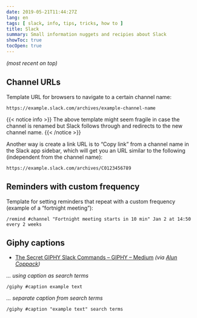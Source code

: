 ```yaml
---
date: 2019-05-21T11:44:27Z
lang: en
tags: [ slack, info, tips, tricks, how to ]
title: Slack
summary: Small information nuggets and recipies about Slack
showToc: true
tocOpen: true
---
```


*(most recent on top)*

## Channel URLs

Template URL for browsers to navigate to a certain channel name:

```text
https://example.slack.com/archives/example-channel-name
```

{{< notice info >}}
The above template might seem fragile in case the channel is renamed but Slack follows through and redirects to the new channel name.
{{< /notice >}}

Another way is create a link URL is to “Copy link” from a channel name in the Slack app sidebar, which will get you an URL similar to the following (independent from the channel name):

```text
https://example.slack.com/archives/C0123456789
```

## Reminders with custom frequency

Template for setting reminders that repeat with a custom frequency (example of a “fortnight meeting”):

```text
/remind #channel "Fortnight meeting starts in 10 min" Jan 2 at 14:50 every 2 weeks
```

## Giphy captions

* [The Secret GIPHY Slack Commands – GIPHY – Medium](https://medium.com/@giphy/the-secret-giphy-slack-commands-9cb4693ca6bf) *(via [Alun Coppack](https://equalexperts.slack.com/archives/C02QA1EC2/p1552584831088900))*

*… using caption as search terms*

```text
/giphy #caption example text
```

*… separate caption from search terms*

```text
/giphy #caption "example text" search terms
```
